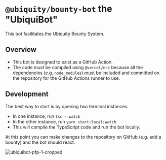 # `@ubiquity/bounty-bot` the "UbiquiBot"

This bot facilitates the Ubiquity Bounty System.

## Overview

- This bot is designed to exist as a GitHub Action.
- The code must be compiled using `@vercel/ncc` because all the dependencies (e.g. `node_modules`) must be included and committed on the repository for the GitHub Actions runner to use.

## Development

The best way to start is by opening two terminal instances.

- In one instance, run `tsc --watch`
- In the other instance, run `yarn start:local:watch`
- This will compile the TypeScript code and run the bot locally.

At this point you can make changes to the repository on GitHub (e.g. add a bounty) and the bot should react.

![ubiquibot-pfp-1-cropped](https://user-images.githubusercontent.com/4975670/208798418-bded56b2-1474-407b-8ae3-6342e503f437.png)
